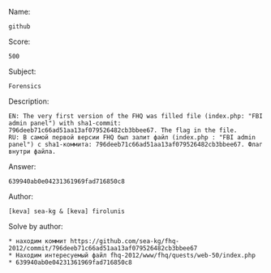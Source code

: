 Name:
	
	github

Score:

	500

Subject:
	
	Forensics

Description:
	
	EN: The very first version of the FHQ was filled file (index.php: "FBI admin panel") with sha1-commit: 796deeb71c66ad51aa13af079526482cb3bbee67. The flag in the file.
	RU: В самой первой версии FHQ был залит файл (index.php : "FBI admin panel") с sha1-коммита: 796deeb71c66ad51aa13af079526482cb3bbee67. Флаг внутри файла. 
	
Answer:

	639940ab0e04231361969fad716850c8

Author:

	[keva] sea-kg & [keva] firolunis
	
Solve by author:

	* находим коммит https://github.com/sea-kg/fhq-2012/commit/796deeb71c66ad51aa13af079526482cb3bbee67
	* Находим интересуемый файл fhq-2012/www/fhq/quests/web-50/index.php
	* 639940ab0e04231361969fad716850c8



